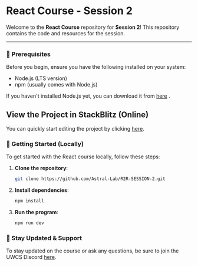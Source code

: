 # React Course - Session 2

Welcome to the **React Course** repository for **Session 2**! This repository contains the code and resources for the session.

---

### 📝 Prerequisites
Before you begin, ensure you have the following installed on your system:

* Node.js (LTS version)
* npm (usually comes with Node.js)

If you haven't installed Node.js yet, you can download it from [here](https://nodejs.org/)
.

## View the Project in StackBlitz (Online)

You can quickly start editing the project by clicking [here](https://stackblitz.com/~/github.com/Astral-Lab/R2R-SESSION-2/tree/template?file=src/App.jsx).

### 🚀 Getting Started (Locally)

To get started with the React course locally, follow these steps:

1. **Clone the repository**:
   
   ```bash
   git clone https://github.com/Astral-Lab/R2R-SESSION-2.git

2. **Install dependencies**:
   
   ```bash
   npm install

3. **Run the program**:
   
   ```bash
   npm run dev

### 📢 Stay Updated & Support
To stay updated on the course or ask any questions, be sure to join the UWCS Discord [here](https://discord.gg/nq4aDAct3S).
